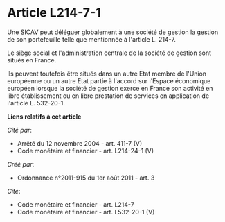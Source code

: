 # Article L214-7-1

Une SICAV peut déléguer globalement à une société de gestion la gestion de son portefeuille telle que mentionnée à l'article
L. 214-7. 

Le siège social et l'administration centrale de la société de gestion sont situés en France. 

Ils peuvent toutefois être situés dans un autre Etat membre de l'Union européenne ou un autre Etat partie à l'accord sur
l'Espace économique européen lorsque la société de gestion exerce en France son activité en libre établissement ou en libre
prestation de services en application de l'article L. 532-20-1.

**Liens relatifs à cet article**

_Cité par_:

  - Arrêté du 12 novembre 2004 - art. 411-7 (V)
  - Code monétaire et financier - art. L214-24-1 (V)

_Créé par_:

  - Ordonnance n°2011-915 du 1er août 2011 - art. 3

_Cite_:

  - Code monétaire et financier - art. L214-7
  - Code monétaire et financier - art. L532-20-1 (V)
